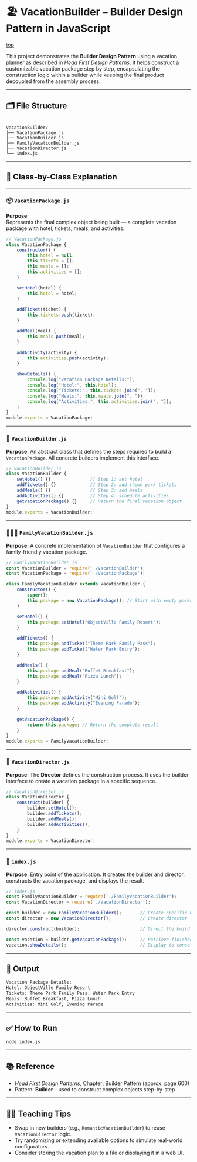 
# 🏖️ VacationBuilder – Builder Design Pattern in JavaScript

[top](../README.md)

This project demonstrates the **Builder Design Pattern** using a vacation planner as described in *Head First Design Patterns*. It helps construct a customizable vacation package step by step, encapsulating the construction logic within a builder while keeping the final product decoupled from the assembly process.

---

## 🗂️ File Structure

```

VacationBuilder/
├── VacationPackage.js
├── VacationBuilder.js
├── FamilyVacationBuilder.js
├── VacationDirector.js
└── index.js

````

---

## 🧩 Class-by-Class Explanation

---

### 📦 `VacationPackage.js`

**Purpose**:  
Represents the final complex object being built — a complete vacation package with hotel, tickets, meals, and activities.

```javascript
// VacationPackage.js
class VacationPackage {
    constructor() {
        this.hotel = null;
        this.tickets = [];
        this.meals = [];
        this.activities = [];
    }

    setHotel(hotel) {
        this.hotel = hotel;
    }

    addTicket(ticket) {
        this.tickets.push(ticket);
    }

    addMeal(meal) {
        this.meals.push(meal);
    }

    addActivity(activity) {
        this.activities.push(activity);
    }

    showDetails() {
        console.log("Vacation Package Details:");
        console.log("Hotel:", this.hotel);
        console.log("Tickets:", this.tickets.join(", "));
        console.log("Meals:", this.meals.join(", "));
        console.log("Activities:", this.activities.join(", "));
    }
}
module.exports = VacationPackage;
````

---

### 🧱 `VacationBuilder.js`

**Purpose**:
An abstract class that defines the steps required to build a `VacationPackage`. All concrete builders implement this interface.

```javascript
// VacationBuilder.js
class VacationBuilder {
    setHotel() {}               // Step 1: set hotel
    addTickets() {}             // Step 2: add theme park tickets
    addMeals() {}               // Step 3: add meals
    addActivities() {}          // Step 4: schedule activities
    getVacationPackage() {}     // Return the final vacation object
}
module.exports = VacationBuilder;
```

---

### 👨‍👩‍👧 `FamilyVacationBuilder.js`

**Purpose**:
A concrete implementation of `VacationBuilder` that configures a family-friendly vacation package.

```javascript
// FamilyVacationBuilder.js
const VacationBuilder = require('./VacationBuilder');
const VacationPackage = require('./VacationPackage');

class FamilyVacationBuilder extends VacationBuilder {
    constructor() {
        super();
        this.package = new VacationPackage(); // Start with empty package
    }

    setHotel() {
        this.package.setHotel("ObjectVille Family Resort");
    }

    addTickets() {
        this.package.addTicket("Theme Park Family Pass");
        this.package.addTicket("Water Park Entry");
    }

    addMeals() {
        this.package.addMeal("Buffet Breakfast");
        this.package.addMeal("Pizza Lunch");
    }

    addActivities() {
        this.package.addActivity("Mini Golf");
        this.package.addActivity("Evening Parade");
    }

    getVacationPackage() {
        return this.package; // Return the complete result
    }
}
module.exports = FamilyVacationBuilder;
```

---

### 🎯 `VacationDirector.js`

**Purpose**:
The **Director** defines the construction process. It uses the builder interface to create a vacation package in a specific sequence.

```javascript
// VacationDirector.js
class VacationDirector {
    construct(builder) {
        builder.setHotel();
        builder.addTickets();
        builder.addMeals();
        builder.addActivities();
    }
}
module.exports = VacationDirector;
```

---

### 🚀 `index.js`

**Purpose**:
Entry point of the application. It creates the builder and director, constructs the vacation package, and displays the result.

```javascript
// index.js
const FamilyVacationBuilder = require('./FamilyVacationBuilder');
const VacationDirector = require('./VacationDirector');

const builder = new FamilyVacationBuilder();       // Create specific builder
const director = new VacationDirector();           // Create director

director.construct(builder);                       // Direct the build steps

const vacation = builder.getVacationPackage();     // Retrieve finished product
vacation.showDetails();                            // Display to console
```

---

## 🧪 Output

```bash
Vacation Package Details:
Hotel: ObjectVille Family Resort
Tickets: Theme Park Family Pass, Water Park Entry
Meals: Buffet Breakfast, Pizza Lunch
Activities: Mini Golf, Evening Parade
```

---

## ✅ How to Run

```bash
node index.js
```

---

## 📚 Reference

* *Head First Design Patterns*, Chapter: Builder Pattern (approx. page 600)
* Pattern: **Builder** – used to construct complex objects step-by-step

---

## 👨‍🏫 Teaching Tips

* Swap in new builders (e.g., `RomanticVacationBuilder`) to reuse `VacationDirector` logic.
* Try randomizing or extending available options to simulate real-world configurators.
* Consider storing the vacation plan to a file or displaying it in a web UI.

